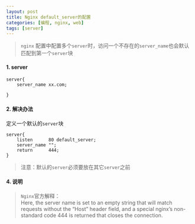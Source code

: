 ```yaml
---
layout: post
title: Nginx default_server的配置
categories: [编程, nginx, web]
tags: [server]
---
```


> `nginx` 配置中配置多个`server`时，访问一个不存在的`server_name`也会默认匹配到第一个`server`块

#### 1. server
```nginx
server{
    server_name xx.com;
    
}

```

#### 2. 解决办法

定义一个默认的`server`块

```nginx
server{
	listen      80 default_server;
	server_name "";
	return      444;
}
```
> 注意：默认的`server`必须要放在其它`server`之前 

#### 4. 说明

> `Nginx`官方解释：   
> Here, the server name is set to an empty string that will match requests without the “Host” header field, and a special nginx’s non-standard code 444 is returned that closes the connection.